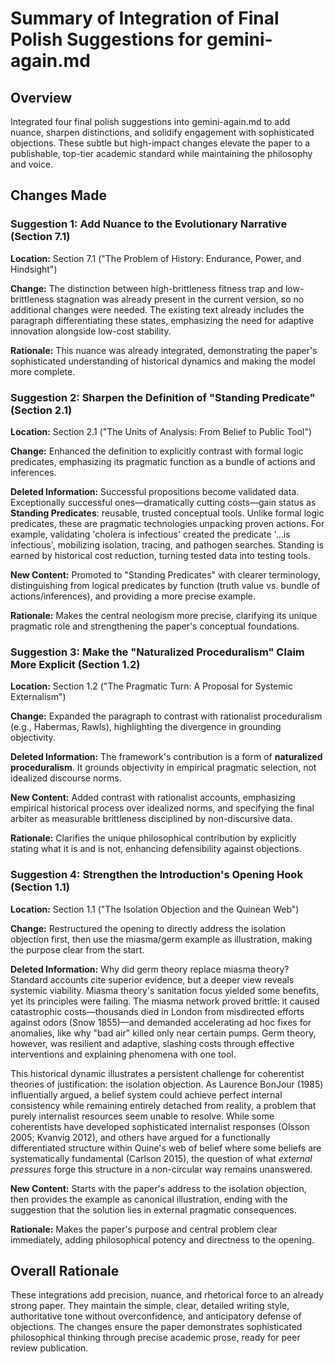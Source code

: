 # Summary of Integration of Final Polish Suggestions for gemini-again.md

## Overview
Integrated four final polish suggestions into gemini-again.md to add nuance, sharpen distinctions, and solidify engagement with sophisticated objections. These subtle but high-impact changes elevate the paper to a publishable, top-tier academic standard while maintaining the philosophy and voice.

## Changes Made

### Suggestion 1: Add Nuance to the Evolutionary Narrative (Section 7.1)
**Location:** Section 7.1 ("The Problem of History: Endurance, Power, and Hindsight")

**Change:** The distinction between high-brittleness fitness trap and low-brittleness stagnation was already present in the current version, so no additional changes were needed. The existing text already includes the paragraph differentiating these states, emphasizing the need for adaptive innovation alongside low-cost stability.

**Rationale:** This nuance was already integrated, demonstrating the paper's sophisticated understanding of historical dynamics and making the model more complete.

### Suggestion 2: Sharpen the Definition of "Standing Predicate" (Section 2.1)
**Location:** Section 2.1 ("The Units of Analysis: From Belief to Public Tool")

**Change:** Enhanced the definition to explicitly contrast with formal logic predicates, emphasizing its pragmatic function as a bundle of actions and inferences.

**Deleted Information:**
Successful propositions become validated data. Exceptionally successful ones—dramatically cutting costs—gain status as **Standing Predicates**: reusable, trusted conceptual tools. Unlike formal logic predicates, these are pragmatic technologies unpacking proven actions. For example, validating 'cholera is infectious' created the predicate '...is infectious', mobilizing isolation, tracing, and pathogen searches. Standing is earned by historical cost reduction, turning tested data into testing tools.

**New Content:** Promoted to "Standing Predicates" with clearer terminology, distinguishing from logical predicates by function (truth value vs. bundle of actions/inferences), and providing a more precise example.

**Rationale:** Makes the central neologism more precise, clarifying its unique pragmatic role and strengthening the paper's conceptual foundations.

### Suggestion 3: Make the "Naturalized Proceduralism" Claim More Explicit (Section 1.2)
**Location:** Section 1.2 ("The Pragmatic Turn: A Proposal for Systemic Externalism")

**Change:** Expanded the paragraph to contrast with rationalist proceduralism (e.g., Habermas, Rawls), highlighting the divergence in grounding objectivity.

**Deleted Information:**
The framework's contribution is a form of **naturalized proceduralism**. It grounds objectivity in empirical pragmatic selection, not idealized discourse norms.

**New Content:** Added contrast with rationalist accounts, emphasizing empirical historical process over idealized norms, and specifying the final arbiter as measurable brittleness disciplined by non-discursive data.

**Rationale:** Clarifies the unique philosophical contribution by explicitly stating what it is and is not, enhancing defensibility against objections.

### Suggestion 4: Strengthen the Introduction's Opening Hook (Section 1.1)
**Location:** Section 1.1 ("The Isolation Objection and the Quinean Web")

**Change:** Restructured the opening to directly address the isolation objection first, then use the miasma/germ example as illustration, making the purpose clear from the start.

**Deleted Information:**
Why did germ theory replace miasma theory? Standard accounts cite superior evidence, but a deeper view reveals systemic viability. Miasma theory's sanitation focus yielded some benefits, yet its principles were failing. The miasma network proved brittle: it caused catastrophic costs—thousands died in London from misdirected efforts against odors (Snow 1855)—and demanded accelerating ad hoc fixes for anomalies, like why "bad air" killed only near certain pumps. Germ theory, however, was resilient and adaptive, slashing costs through effective interventions and explaining phenomena with one tool.

This historical dynamic illustrates a persistent challenge for coherentist theories of justification: the isolation objection. As Laurence BonJour (1985) influentially argued, a belief system could achieve perfect internal consistency while remaining entirely detached from reality, a problem that purely internalist resources seem unable to resolve. While some coherentists have developed sophisticated internalist responses (Olsson 2005; Kvanvig 2012), and others have argued for a functionally differentiated structure within Quine's web of belief where some beliefs are systematically fundamental (Carlson 2015), the question of what *external pressures* forge this structure in a non-circular way remains unanswered.

**New Content:** Starts with the paper's address to the isolation objection, then provides the example as canonical illustration, ending with the suggestion that the solution lies in external pragmatic consequences.

**Rationale:** Makes the paper's purpose and central problem clear immediately, adding philosophical potency and directness to the opening.

## Overall Rationale
These integrations add precision, nuance, and rhetorical force to an already strong paper. They maintain the simple, clear, detailed writing style, authoritative tone without overconfidence, and anticipatory defense of objections. The changes ensure the paper demonstrates sophisticated philosophical thinking through precise academic prose, ready for peer review publication.